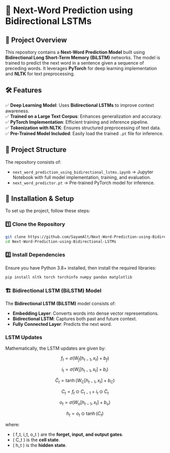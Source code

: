 # 📖 Next-Word Prediction using Bidirectional LSTMs  

## 🚀 Project Overview  

This repository contains a **Next-Word Prediction Model** built using **Bidirectional Long Short-Term Memory (BiLSTM)** networks. The model is trained to predict the next word in a sentence given a sequence of preceding words. It leverages **PyTorch** for deep learning implementation and **NLTK** for text preprocessing.  

## 🛠 Features
 
✅ **Deep Learning Model**: Uses **Bidirectional LSTMs** to improve context awareness.  
✅ **Trained on a Large Text Corpus**: Enhances generalization and accuracy.  
✅ **PyTorch Implementation**: Efficient training and inference pipeline.  
✅ **Tokenization with NLTK**: Ensures structured preprocessing of text data.  
✅ **Pre-Trained Model Included**: Easily load the trained `.pt` file for inference.  

## 📂 Project Structure  

The repository consists of:  
- `next_word_prediction_using_bidirectional_lstms.ipynb` → Jupyter Notebook with full model implementation, training, and evaluation.  
- `next_word_predictor.pt` → Pre-trained PyTorch model for inference.  

## 🔧 Installation & Setup  
To set up the project, follow these steps:  

### 1️⃣ Clone the Repository  
```bash
git clone https://github.com/SayamAlt/Next-Word-Prediction-using-Bidirectional-LSTMs.git
cd Next-Word-Prediction-using-Bidirectional-LSTMs
```

### 2️⃣ Install Dependencies

Ensure you have Python 3.8+ installed, then install the required libraries:

```bash
pip install nltk torch torchinfo numpy pandas matplotlib
```
### 🏗 Bidirectional LSTM (BiLSTM) Model

The **Bidirectional LSTM (BiLSTM)** model consists of:

- **Embedding Layer**: Converts words into dense vector representations.
- **Bidirectional LSTM**: Captures both past and future context.
- **Fully Connected Layer**: Predicts the next word.

### LSTM Updates

Mathematically, the LSTM updates are given by:

$$
f_t = \sigma(W_f [h_{t-1}, x_t] + b_f)
$$

$$
i_t = \sigma(W_i [h_{t-1}, x_t] + b_i)
$$

$$
\hat{C}_t = \tanh(W_C [h_{t-1}, x_t] + b_C)
$$

$$
C_t = f_t \odot C_{t-1} + i_t \odot \tilde{C}_t
$$

$$
o_t = \sigma(W_o [h_{t-1}, x_t] + b_o)
$$

$$
h_t = o_t \odot \tanh(C_t)
$$

where:

- \( f_t, i_t, o_t \) are the **forget, input, and output gates**.
- \( C_t \) is the **cell state**.
- \( h_t \) is the **hidden state**.